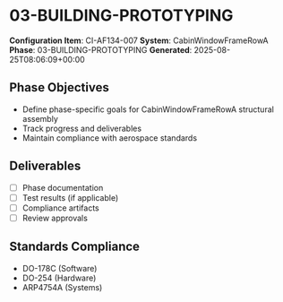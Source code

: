# 03-BUILDING-PROTOTYPING

**Configuration Item**: CI-AF134-007
**System**: CabinWindowFrameRowA
**Phase**: 03-BUILDING-PROTOTYPING
**Generated**: 2025-08-25T08:06:09+00:00

## Phase Objectives
- Define phase-specific goals for CabinWindowFrameRowA structural assembly
- Track progress and deliverables
- Maintain compliance with aerospace standards

## Deliverables
- [ ] Phase documentation
- [ ] Test results (if applicable)
- [ ] Compliance artifacts
- [ ] Review approvals

## Standards Compliance
- DO-178C (Software)
- DO-254 (Hardware)
- ARP4754A (Systems)


